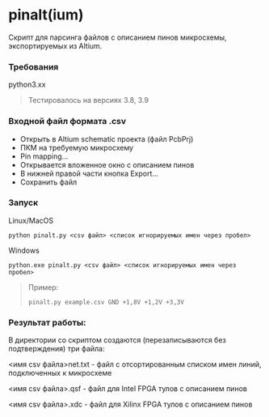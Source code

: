 # pinalt(ium)

Скрипт для парсинга файлов с описанием пинов микросхемы, экспортируемых из Altium.

### Требования

python3.xx

> Тестировалось на версиях 3.8, 3.9

### Входной файл формата .csv
- Открыть в Altium schematic проекта (файл PcbPrj)
- ПКМ на требуемую микросхему
- Pin mapping...
- Открывается вложенное окно с описанием пинов
- В нижней правой части кнопка Export...
- Сохранить файл

### Запуск

Linux/MacOS

`python pinalt.py <csv файл> <список игнорируемых имен через пробел>`

Windows

`python.exe pinalt.py <csv файл> <список игнорируемых имен через пробел>`

> Пример:
>
> `pinalt.py example.csv GND +1,8V +1,2V +3,3V`

### Результат работы:

В директории со скриптом создаются (перезаписываются без подтверждения) три файла:

<имя csv файла>net.txt - файл с отсортированным списком имен линий, подключенных к микросхеме

<имя csv файла>.qsf - файл для Intel FPGA тулов с описанием пинов

<имя csv файла>.xdc - файл для Xilinx FPGA тулов с описанием пинов
